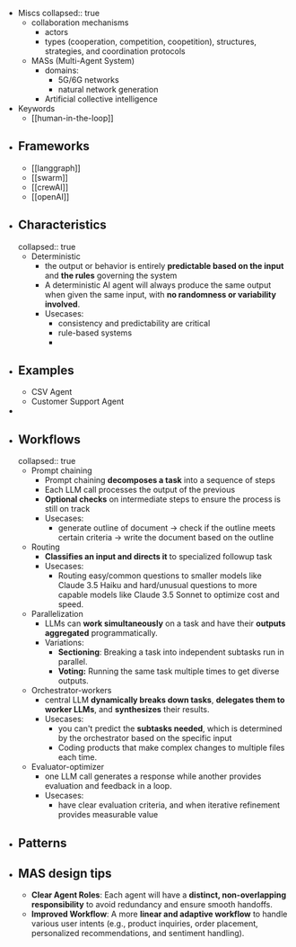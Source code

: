 - Miscs
  collapsed:: true
	- collaboration mechanisms
		- actors
		- types (cooperation, competition, coopetition), structures, strategies, and coordination protocols
	- MASs (Multi-Agent System)
		- domains:
			- 5G/6G networks
			- natural network generation
		- Artificial collective intelligence
- Keywords
	- [[human-in-the-loop]]
- ## Frameworks
	- [[langgraph]]
	- [[swarm]]
	- [[crewAI]]
	- [[openAI]]
- ## Characteristics
  collapsed:: true
	- Deterministic
		- the output or behavior is entirely **predictable based on the input** and **the rules** governing the system
		- A deterministic AI agent will always produce the same output when given the same input, with **no randomness or variability involved**.
		- Usecases:
			- consistency and predictability are critical
			- rule-based systems
			-
- ## Examples
	- CSV Agent
	- Customer Support Agent
-
- ## Workflows
  collapsed:: true
	- Prompt chaining
		- Prompt chaining **decomposes a task** into a sequence of steps
		- Each LLM call processes the output of the previous
		- **Optional checks** on intermediate steps to ensure the process is still on track
		- Usecases:
			- generate outline of document -> check if the outline meets certain criteria -> write the document based on the outline
	- Routing
		- **Classifies an input and directs it** to specialized followup task
		- Usecases:
			- Routing easy/common questions to smaller models like Claude 3.5 Haiku 
			  and hard/unusual questions to more capable models like Claude 3.5 Sonnet
			   to optimize cost and speed.
	- Parallelization
		- LLMs can **work simultaneously** on a task and have their **outputs aggregated** programmatically.
		- Variations:
			- **Sectioning**: Breaking a task into independent subtasks run in parallel.
			- **Voting:** Running the same task multiple times to get diverse outputs.
	- Orchestrator-workers
		- central LLM **dynamically breaks down tasks**, **delegates them to worker LLMs**, and **synthesizes** their results.
		- Usecases:
			- you can't predict the **subtasks needed**, which is determined by the orchestrator based on the specific input
			- Coding products that make complex changes to multiple files each time.
	- Evaluator-optimizer
		- one LLM call generates a response while another provides evaluation and feedback in a loop.
		- Usecases:
			- have clear evaluation criteria, and when iterative refinement provides measurable value
- ## Patterns
- ## MAS design tips
	- **Clear Agent Roles**: Each agent will have a **distinct, non-overlapping responsibility** to avoid redundancy and ensure smooth handoffs.
	- **Improved Workflow**: A more **linear and adaptive workflow** to handle various user intents (e.g., product inquiries, order placement, personalized recommendations, and sentiment handling).